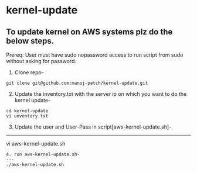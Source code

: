 # kernel-update

## To update kernel on AWS systems plz do the below steps.

Prereq: User must have sudo nopassword access to run script from sudo without asking for password.

1. Clone repo-
  ```
  git clone git@github.com:manoj-patch/kernel-update.git
  ```
2. Update the inventory.txt with the server ip on which you want to do the kernel update-
  ```
  cd kernel-update
  vi unventory.txt
  ```
3. Update the user and User-Pass in script[aws-kernel-update.sh]-
  ---
  vi aws-kernel-update.sh
  ```
4. run aws-kernel-update.sh-
  ---
  ./aws-kernel-update.sh
  ```
